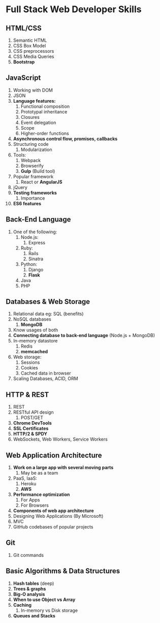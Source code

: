 # Full Stack Web Developer Skills #
## HTML/CSS ##
1. Semantic HTML
2. CSS Box Model
3. CSS preprocessors
4. CSS Media Queries
5. **Bootstrap**

## JavaScript ##
1. Working with DOM
2. JSON
3. **Language features:**
	1. Functional composition
	2. Prototypal inheritance
	3. Closures
	4. Event delegation
	5. Scope
	6. Higher-order functions
4. **Asynchronous control flow, promises, callbacks**
5. Structuring code
	1. Modularization
6. Tools:
	1. Webpack
	2. Browserify
	3. **Gulp** (Build tool)
7. Popular framework
	1. React or **AngularJS**
8. jQuery
9. **Testing frameworks**
	1. Importance
10. **ES6 features**

## Back-End Language ##
1. One of the following:
	1. Node.js:
		1. Express
	2. Ruby:
		1. Rails
		2. Sinatra
	3. Python:
		1. Django
		2. **Flask**
	4. Java
	5. PHP

## Databases & Web Storage ##
1. Relational data eg: SQL (benefits)
2. NoSQL databases
	1. **MongoDB**
3. Know usages of both
4. **Connecting database to back-end language** (Node.js + MongoDB)
5. In-memory datastore
	1. Redis
	2. **memcached**
6. Web storage:
	1. Sessions
	2. Cookies
	3. Cached data in browser
7. Scaling Databases, ACID, ORM

## HTTP & REST
1. REST
2. RESTful API design
	1. POST/GET
3. **Chrome DevTools**
4. **SSL Certificates**
5. **HTTP/2 & SPDY**
6. WebSockets, Web Workers, Service Workers

## Web Application Architecture ##
1. **Work on a large app with several moving parts**
	1. May be as a team
2. PaaS, IaaS:
	1. Heroku
	2. **AWS**
3. **Performance optimization**
	1. For Apps
	2. For Browsers
4. **Components of web app architecture**
5. Designing Web Applications (By Microsoft)
6. MVC
7. GitHub codebases of popular projects

## Git ##
1. Git commands

## Basic Algorithms & Data Structures ##
1. **Hash tables** (deep)
2. **Trees & graphs**
3. **Big-O analysis**
4. **When to use Object vs Array**
5. **Caching**
	1. In-memory vs Disk storage
6. **Queues and Stacks**
